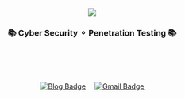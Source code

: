 <br>
<br>
<br>
<br>
<br>

<div align="center">
  
  <img src="https://capsule-render.vercel.app/api?type=transparent&color=F5A9F2&height=95&section=header&text=Dxhyeon's%20Github&fontSize=90&fontColor=ffd2cf" />

</div>

<h3 align="center">📚 Cyber Security ⚬ Penetration Testing 📚</h4>

<br>
<br>
<br>


<div align="center">
  
  [![Blog Badge](http://img.shields.io/badge/-Blog-gray?style=flat-square&logo=github&link=https://dxhyeon.github.io/)](https://dxhyeon.github.io/)　
  [![Gmail Badge](https://img.shields.io/badge/Mail-d14836?style=flat-square&logo=Gmail&logoColor=white&link=mailto:kimdxhyeon@gmail.com)](mailto:kimdxhyeon@gmail.com)
    
</div>



